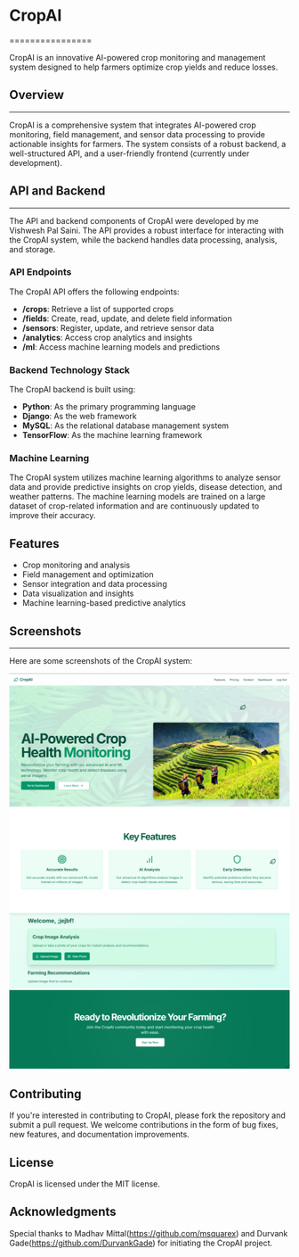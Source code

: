 # CropAI
================

CropAI is an innovative AI-powered crop monitoring and management system designed to help farmers optimize crop yields and reduce losses.

## Overview
------------

CropAI is a comprehensive system that integrates AI-powered crop monitoring, field management, and sensor data processing to provide actionable insights for farmers. The system consists of a robust backend, a well-structured API, and a user-friendly frontend (currently under development).

## API and Backend
--------------------

The API and backend components of CropAI were developed by me Vishwesh Pal Saini. The API provides a robust interface for interacting with the CropAI system, while the backend handles data processing, analysis, and storage.

### API Endpoints

The CropAI API offers the following endpoints:

* **/crops**: Retrieve a list of supported crops
* **/fields**: Create, read, update, and delete field information
* **/sensors**: Register, update, and retrieve sensor data
* **/analytics**: Access crop analytics and insights
* **/ml**: Access machine learning models and predictions

### Backend Technology Stack

The CropAI backend is built using:

* **Python**: As the primary programming language
* **Django**: As the web framework
* **MySQL**: As the relational database management system
* **TensorFlow**: As the machine learning framework

### Machine Learning

The CropAI system utilizes machine learning algorithms to analyze sensor data and provide predictive insights on crop yields, disease detection, and weather patterns. The machine learning models are trained on a large dataset of crop-related information and are continuously updated to improve their accuracy.

## Features

* Crop monitoring and analysis
* Field management and optimization
* Sensor integration and data processing
* Data visualization and insights
* Machine learning-based predictive analytics

## Screenshots
-------------

Here are some screenshots of the CropAI system:

![CropAI Dashboard](ss/1.png)
![CropAI Field Management](ss/2.png)
![CropAI Sensor Data](ss/3.png)
![CropAI Sensor Data](ss/4.png)

## Contributing

If you're interested in contributing to CropAI, please fork the repository and submit a pull request. We welcome contributions in the form of bug fixes, new features, and documentation improvements.

## License

CropAI is licensed under the MIT license.


## Acknowledgments

Special thanks to Madhav Mittal(https://github.com/msquarex) and Durvank Gade(https://github.com/DurvankGade) for initiating the CropAI project.
